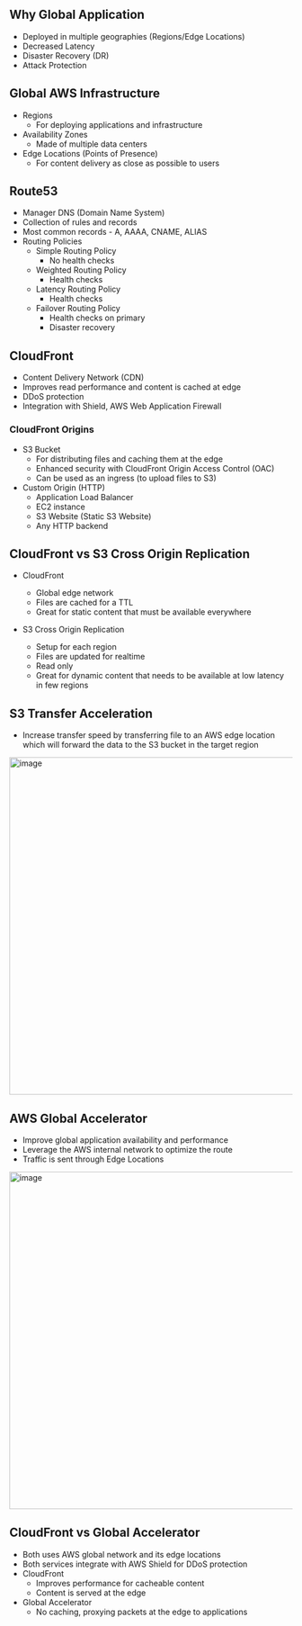 ## Why Global Application
- Deployed in multiple geographies (Regions/Edge Locations)
- Decreased Latency
- Disaster Recovery (DR)
- Attack Protection

## Global AWS Infrastructure
- Regions
  - For deploying applications and infrastructure
- Availability Zones
  - Made of multiple data centers
- Edge Locations (Points of Presence)
  - For content delivery as close as possible to users

## Route53
- Manager DNS (Domain Name System)
- Collection of rules and records
- Most common records - A, AAAA, CNAME, ALIAS
- Routing Policies
  - Simple Routing Policy
    - No health checks
  - Weighted Routing Policy
    - Health checks
  - Latency Routing Policy
    - Health checks
  - Failover Routing Policy
    - Health checks on primary
    - Disaster recovery

## CloudFront
- Content Delivery Network (CDN)
- Improves read performance and content is cached at edge
- DDoS protection
- Integration with Shield, AWS Web Application Firewall

### CloudFront Origins
  - S3 Bucket
    - For distributing files and caching them at the edge
    - Enhanced security with CloudFront Origin Access Control (OAC)
    - Can be used as an ingress (to upload files to S3)
  - Custom Origin (HTTP)
    - Application Load Balancer
    - EC2 instance
    - S3 Website (Static S3 Website)
    - Any HTTP backend

## CloudFront vs S3 Cross Origin Replication
- CloudFront
  - Global edge network
  - Files are cached for a TTL
  - Great for static content that must be available everywhere

- S3 Cross Origin Replication
  - Setup for each region
  - Files are updated for realtime
  - Read only
  - Great for dynamic content that needs to be available at low latency in few regions

## S3 Transfer Acceleration
- Increase transfer speed by transferring file to an AWS edge location which will forward the data to the S3 bucket in the target region
<img width="600" alt="image" src="https://github.com/user-attachments/assets/d3309628-e48e-483f-9765-ea127774e51d">

## AWS Global Accelerator
- Improve global application availability and performance
- Leverage the AWS internal network to optimize the route
- Traffic is sent through Edge Locations
<img width="600" alt="image" src="https://github.com/user-attachments/assets/dc9528dd-b82e-44a3-a6a4-e276c8cc45d0">

## CloudFront vs Global Accelerator
- Both uses AWS global network and its edge locations
- Both services integrate with AWS Shield for DDoS protection
- CloudFront
  - Improves performance for cacheable content
  - Content is served at the edge
- Global Accelerator
  - No caching, proxying packets at the edge to applications
